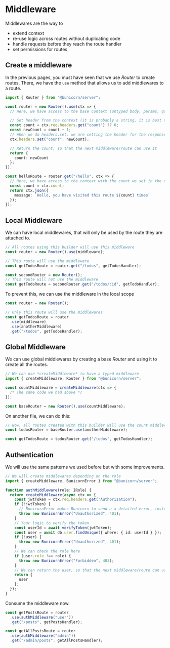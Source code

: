 # Middleware

Middlewares are the way to

- extend context
- re-use logic across routes without duplicating code
- handle requests before they reach the route handler
- set permissions for routes

## Create a middleware

In the previous pages, you must have seen that we use _Router_ to create routes. There, we have the `use` method that allows us to add middlewares to a route.

```ts
import { Router } from "@bunicorn/server";

const router = new Router().use(ctx => {
  // Here, we have access to the base context (untyped body, params, query, etc)

  // Get header from the context (it is probably a string, it is best to cast on a real use case)
  const count = ctx.req.headers.get("count") ?? 0;
  const newCount = count + 1;
  // When we do headers.set, we are setting the header for the response, when we send the response, it will be sent with the headers we set
  ctx.headers.set("count", newCount);

  // Return the count, so that the next middleware/route can use it
  return {
    count: newCount
  };
});

const helloRoute = router.get("/hello", ctx => {
  // Here, we have access to the context with the count we set in the middleware, it is also typed
  const count = ctx.count;
  return ctx.json({
    message: `Hello, you have visited this route ${count} times`
  });
});
```

## Local Middleware

We can have local middlewares, that will only be used by the route they are attached to.

```ts
// All routes using this builder will use this middleware
const router = new Router().use(middleware);

// This route will use the middleware
const getTodosRoute = router.get("/todos", getTodosHandler);

const secondRouter = new Router();
// This route will not use the middleware
const getTodoRoute = secondRouter.get("/todos/:id", getTodoHandler);
```

To prevent this, we can use the middleware in the local scope

```ts
const router = new Router();

// Only this route will use the middlewares
const getTodosRoute = router
  .use(middleware)
  .use(anotherMiddleware)
  .get("/todos", getTodosHandler);
```

## Global Middleware

We can use global middlewares by creating a base _Router_ and using it to create all the routes.

```ts
// We can use *createMiddleware* to have a typed middleware
import { createMiddleware, Router } from "@bunicorn/server";

const countMiddleware = createMiddleware(ctx => {
  /* The same code we had above */
});

const baseRouter = new Router().use(countMiddleware);
```

On another file, we can do this:

```ts
// Now, all routes created with this builder will use the count middleware and the another middleware
const todosRouter = baseRouter.use(anotherMiddleware);

const getTodosRoute = todosRouter.get("/todos", getTodosHandler);
```

## Authentication

We will use the same patterns we used before but with some improvements.

```ts
// We will create middlewares depending on the role
import { createMiddleware, BunicornError } from "@bunicorn/server";

function authMiddleware(role: IRole) {
  return createMiddleware(async ctx => {
    const jwtToken = ctx.req.headers.get("Authorization");
    if (!jwtToken) {
      // BunicornError makes Bunicorn to send a a detailed error, instead of sending status 500.
      throw new BunicornError("Unauthorized", 401);
    }
    // Your logic to verify the token
    const userId = await verifyToken(jwtToken);
    const user = await db.user.findUnique({ where: { id: userId } });
    if (!user) {
      throw new BunicornError("Unauthorized", 401);
    }
    // We can check the role here
    if (user.role !== role) {
      throw new BunicornError("Forbidden", 403);
    }
    // We can return the user, so that the next middleware/route can use it
    return {
      user
    };
  });
}
```

Consume the middleware now.

```ts
const getPostsRoute = router
  .use(authMiddleware("user"))
  .get("/posts", getPostsHandler);

const getAllPostsRoute = router
  .use(authMiddleware("admin"))
  .get("/admin/posts", getAllPostsHandler);
```
